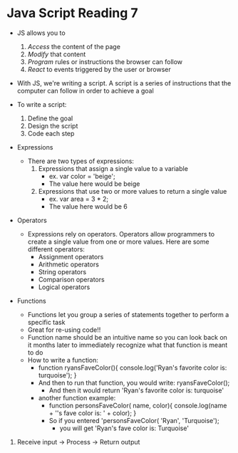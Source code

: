 # Java Script Reading 7
+ JS allows you to
    1. *Access* the content of the page
    1. *Modify* that content
    1. *Program* rules or instructions the browser can follow
    1. *React* to events triggered by the user or browser

+ With JS, we're writing a script. A script is a series of instructions that the computer can follow in order to achieve a goal
+ To write a script:
    1. Define the goal
    1. Design the script
    1. Code each step

+ Expressions
    + There are two types of expressions:
        1. Expressions that assign a single value to a variable
            + ex. var color = 'beige';
            + The value here would be beige
        1. Expressions that use two or more values to return a single value
            + ex. var area = 3 * 2;
            + The value here would be 6

+ Operators
    + Expressions rely on operators. Operators allow programmers to create a single value from one or more values. Here are some different operators:
        + Assignment operators
        + Arithmetic operators
        + String operators
        + Comparison operators
        + Logical operators

+ Functions
    + Functions let you group a series of statements together to perform a specific task
    + Great for re-using code!!
    + Function name should be an intuitive name so you can look back on it months later to immediately recognize what that function is meant to do
    + How to write a function:
        - function ryansFaveColor(){
            console.log('Ryan's favorite color is: turquoise');
        }
        - And then to run that function, you would write: ryansFaveColor();
            - And then it would return 'Ryan's favorite color is: turquoise'
        - another function example:
            - function personsFaveColor( name, color){
                console.log(name + '\'s fave color is: ' + color);
            }
            - So if you entered 'personsFaveColor( 'Ryan', 'Turquoise');
                - you will get 'Ryan's fave color is: Turquoise'
1. Receive input -> Process -> Return output